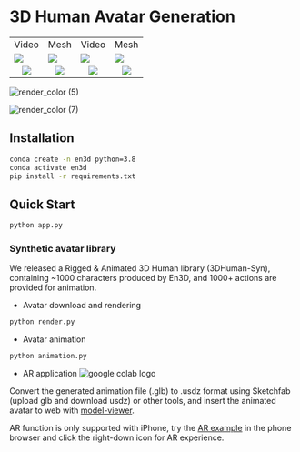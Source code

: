 # 3D Human Avatar Generation


<table class="center">
      <tr >
      <td  style="border: none; text-align: center">Video</td>
      <td  style="border: none; text-align: center">Mesh</td>
      <td  style="border: none; text-align: center">Video</td>
      <td  style="border: none; text-align: center">Mesh</td>
      </tr>
      <tr>
      <td style="border: none"><img src="https://github.com/saba99/Enhanced_3DHuman_Geneartion/assets/33378412/3690e2bf-154f-4991-831d-577d6636d949.gif"></td>
      <td style="border: none"><img src="https://github.com/saba99/Enhanced_3DHuman_Geneartion/assets/33378412/6705a629-5a3b-46b1-a62e-d325e2199e2e.gif"></td>
      <td style="border: none"><img src="https://github.com/saba99/Enhanced_3DHuman_Geneartion/assets/33378412/acceaac4-71e1-40e9-9529-733fbc11c0b8.gif"></td>    
      <td style="border: none"><img src="https://github.com/saba99/Enhanced_3DHuman_Geneartion/assets/33378412/a61dd1c7-e68d-4e07-9c0c-27e73d567656.gif"></td>     
      </tr>
      <tr >
      <td  style="border: none; text-align: center"><img src="https://github.com/saba99/Enhanced_3DHuman_Geneartion/assets/33378412/34ea0ec7-3ff2-4b9c-bbf3-bb399ed37be5.gif"></td>
      <td  style="border: none; text-align: center"><img src="https://github.com/saba99/Enhanced_3DHuman_Geneartion/assets/33378412/fd7b2b6a-9379-47c4-a1f0-a348f5f2779f.gif"></td>
      <td  style="border: none; text-align: center"><img src="https://github.com/saba99/Enhanced_3DHuman_Geneartion/assets/33378412/8ab1e3e2-a578-4283-a41d-ef346880d717.gif"></td>
      <td  style="border: none; text-align: center"><img src="https://github.com/saba99/Enhanced_3DHuman_Geneartion/assets/33378412/33475fd0-e43b-4ea0-ac4d-e3b6e3b2c8d6.gif"></td>
      </tr>
   
</table>

![render_color (5)](https://github.com/saba99/Enhanced_3DHuman_Geneartion/assets/33378412/114cc68e-f409-4f9a-a343-787391157c54)

![render_color (7)](https://github.com/saba99/Enhanced_3DHuman_Geneartion/assets/33378412/076c7e20-38cb-4f47-9a17-abd36d8e140b)


## Installation
```bash
conda create -n en3d python=3.8
conda activate en3d
pip install -r requirements.txt
```

## Quick Start

```bash
python app.py
```

### Synthetic avatar library

We released a Rigged & Animated 3D Human library (3DHuman-Syn), containing ~1000 characters produced by En3D, and 1000+ actions are provided for animation.

- Avatar download and rendering
```bash
python render.py
```

- Avatar animation
```bash
python animation.py
```


- AR application <img src="https://img.shields.io/badge/Open in-iphone-blue" alt="google colab logo"></a> 


Convert the generated animation file (.glb) to .usdz format using Sketchfab (upload glb and download usdz) or other tools, and insert the animated avatar to web with [model-viewer](https://modelviewer.dev/).

AR function is only supported with iPhone, try the [AR example](https://3d-studio123.github.io/) in the phone browser and click the right-down icon for AR experience.




